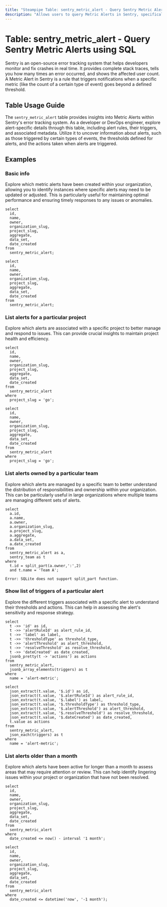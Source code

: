 ```yaml
---
title: "Steampipe Table: sentry_metric_alert - Query Sentry Metric Alerts using SQL"
description: "Allows users to query Metric Alerts in Sentry, specifically the alert rules and their triggers, providing insights into application error tracking and notifications."
---
```


# Table: sentry_metric_alert - Query Sentry Metric Alerts using SQL

Sentry is an open-source error tracking system that helps developers monitor and fix crashes in real time. It provides complete stack traces, tells you how many times an error occurred, and shows the affected user count. A Metric Alert in Sentry is a rule that triggers notifications when a specific metric (like the count of a certain type of event) goes beyond a defined threshold.

## Table Usage Guide

The `sentry_metric_alert` table provides insights into Metric Alerts within Sentry's error tracking system. As a developer or DevOps engineer, explore alert-specific details through this table, including alert rules, their triggers, and associated metadata. Utilize it to uncover information about alerts, such as those triggered by certain types of events, the thresholds defined for alerts, and the actions taken when alerts are triggered.

## Examples

### Basic info
Explore which metric alerts have been created within your organization, allowing you to identify instances where specific alerts may need to be updated or adjusted. This is particularly useful for maintaining optimal performance and ensuring timely responses to any issues or anomalies.

```sql+postgres
select
  id,
  name,
  owner,
  organization_slug,
  project_slug,
  aggregate,
  data_set,
  date_created
from
  sentry_metric_alert;
```

```sql+sqlite
select
  id,
  name,
  owner,
  organization_slug,
  project_slug,
  aggregate,
  data_set,
  date_created
from
  sentry_metric_alert;
```

### List alerts for a particular project
Explore which alerts are associated with a specific project to better manage and respond to issues. This can provide crucial insights to maintain project health and efficiency.

```sql+postgres
select
  id,
  name,
  owner,
  organization_slug,
  project_slug,
  aggregate,
  data_set,
  date_created
from
  sentry_metric_alert
where
  project_slug = 'go';
```

```sql+sqlite
select
  id,
  name,
  owner,
  organization_slug,
  project_slug,
  aggregate,
  data_set,
  date_created
from
  sentry_metric_alert
where
  project_slug = 'go';
```

### List alerts owned by a particular team
Explore which alerts are managed by a specific team to better understand the distribution of responsibilities and ownership within your organization. This can be particularly useful in large organizations where multiple teams are managing different sets of alerts.

```sql+postgres
select
  a.id,
  a.name,
  a.owner,
  a.organization_slug,
  a.project_slug,
  a.aggregate,
  a.data_set,
  a.date_created
from
  sentry_metric_alert as a,
  sentry_team as t
where
  t.id = split_part(a.owner,':',2)
  and t.name = 'Team A';
```

```sql+sqlite
Error: SQLite does not support split_part function.
```

### Show list of triggers of a particular alert
Explore the different triggers associated with a specific alert to understand their thresholds and actions. This can help in assessing the alert's sensitivity and response strategy.

```sql+postgres
select
  t ->> 'id' as id,
  t ->> 'alertRuleId' as alert_rule_id,
  t ->> 'label' as label,
  t ->> 'thresholdType' as threshold_type,
  t ->> 'alertThreshold' as alert_threshold,
  t ->> 'resolveThreshold' as resolve_threshold,
  t ->> 'dateCreated' as date_created,
  jsonb_pretty(t -> 'actions') as actions
from
  sentry_metric_alert,
  jsonb_array_elements(triggers) as t
where
  name = 'alert-metric';
```

```sql+sqlite
select
  json_extract(t.value, '$.id') as id,
  json_extract(t.value, '$.alertRuleId') as alert_rule_id,
  json_extract(t.value, '$.label') as label,
  json_extract(t.value, '$.thresholdType') as threshold_type,
  json_extract(t.value, '$.alertThreshold') as alert_threshold,
  json_extract(t.value, '$.resolveThreshold') as resolve_threshold,
  json_extract(t.value, '$.dateCreated') as date_created,
  t.value as actions
from
  sentry_metric_alert,
  json_each(triggers) as t
where
  name = 'alert-metric';
```

### List alerts older than a month
Explore which alerts have been active for longer than a month to assess areas that may require attention or review. This can help identify lingering issues within your project or organization that have not been resolved.

```sql+postgres
select
  id,
  name,
  owner,
  organization_slug,
  project_slug,
  aggregate,
  data_set,
  date_created
from
  sentry_metric_alert
where
  date_created <= now() - interval '1 month';
```

```sql+sqlite
select
  id,
  name,
  owner,
  organization_slug,
  project_slug,
  aggregate,
  data_set,
  date_created
from
  sentry_metric_alert
where
  date_created <= datetime('now', '-1 month');
```